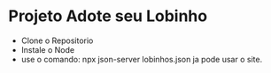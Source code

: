 # Projeto Adote seu Lobinho
- Clone o Repositorio
- Instale o Node
- use o comando: npx json-server lobinhos.json
  ja pode usar o site.
